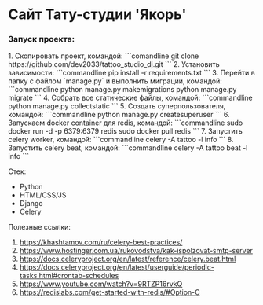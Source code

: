 # Сайт Тату-студии 'Якорь'

<h3>Запуск проекта:</h3>
1. Скопировать проект, командой:
```comandline
git clone https://github.com/dev2033/tattoo_studio_dj.git
```
2. Установить зависимости:
```commandline
pip install -r requirements.txt
```
3. Перейти в папку с файлом `manage.py` и выполнить миграции, командой:
```commandline
python manage.py makemigrations
python manage.py migrate
```
4. Собрать все статические файлы, командой:
```commandline
python manage.py collectstatic
```
5. Создать суперпользователя, командой:
```commandline
python manage.py createsuperuser
```
6. Запускаем docker container для redis, командой:
```commandline
sudo docker run -d -p 6379:6379 redis
sudo docker pull redis
```
7. Запустить celery worker, командой:
```commandline
celery -A tattoo -l info
```
8. Запустить celery beat, командой:
```commandline
celery -A tattoo beat -l info
```

Стек:
- Python
- HTML/CSS/JS 
- Django
- Celery

Полезные ссылки:
1. https://khashtamov.com/ru/celery-best-practices/
2. https://www.hostinger.com.ua/rukovodstva/kak-ispolzovat-smtp-server
3. https://docs.celeryproject.org/en/latest/reference/celery.beat.html
4. https://docs.celeryproject.org/en/latest/userguide/periodic-tasks.html#crontab-schedules
5. https://www.youtube.com/watch?v=9RTZP16rvkQ
6. https://redislabs.com/get-started-with-redis/#Option-C